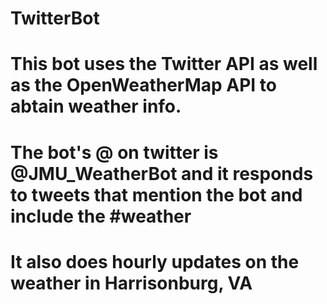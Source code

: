 # TwitterBot
# This bot uses the Twitter API as well as the OpenWeatherMap API to abtain weather info.
# The bot's @ on twitter is @JMU_WeatherBot and it responds to tweets that mention the bot and include the #weather
# It also does hourly updates on the weather in Harrisonburg, VA

